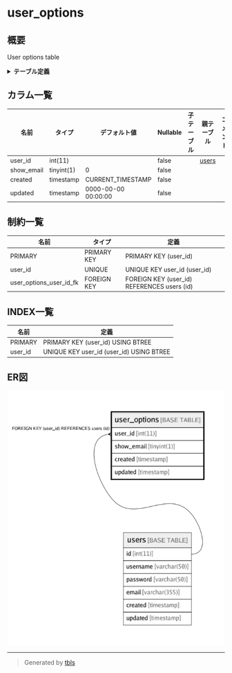 # user_options

## 概要

User options table

<details>
<summary><strong>テーブル定義</strong></summary>

```sql
CREATE TABLE `user_options` (
  `user_id` int(11) NOT NULL,
  `show_email` tinyint(1) NOT NULL DEFAULT '0',
  `created` timestamp NOT NULL DEFAULT CURRENT_TIMESTAMP ON UPDATE CURRENT_TIMESTAMP,
  `updated` timestamp NOT NULL DEFAULT '0000-00-00 00:00:00',
  PRIMARY KEY (`user_id`),
  UNIQUE KEY `user_id` (`user_id`),
  CONSTRAINT `user_options_user_id_fk` FOREIGN KEY (`user_id`) REFERENCES `users` (`id`) ON DELETE CASCADE ON UPDATE NO ACTION
) ENGINE=InnoDB DEFAULT CHARSET=latin1 COMMENT='User options table'
```

</details>

## カラム一覧

| 名前         | タイプ        | デフォルト値              | Nullable | 子テーブル      | 親テーブル             | コメント     |
| ---------- | ---------- | ------------------- | -------- | ---------- | ----------------- | -------- |
| user_id    | int(11)    |                     | false    |            | [users](users.md) |          |
| show_email | tinyint(1) | 0                   | false    |            |                   |          |
| created    | timestamp  | CURRENT_TIMESTAMP   | false    |            |                   |          |
| updated    | timestamp  | 0000-00-00 00:00:00 | false    |            |                   |          |

## 制約一覧

| 名前                      | タイプ         | 定義                                          |
| ----------------------- | ----------- | ------------------------------------------- |
| PRIMARY                 | PRIMARY KEY | PRIMARY KEY (user_id)                       |
| user_id                 | UNIQUE      | UNIQUE KEY user_id (user_id)                |
| user_options_user_id_fk | FOREIGN KEY | FOREIGN KEY (user_id) REFERENCES users (id) |

## INDEX一覧

| 名前      | 定義                                       |
| ------- | ---------------------------------------- |
| PRIMARY | PRIMARY KEY (user_id) USING BTREE        |
| user_id | UNIQUE KEY user_id (user_id) USING BTREE |

## ER図

![er](user_options.png)

---

> Generated by [tbls](https://github.com/k1LoW/tbls)
